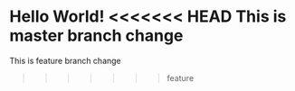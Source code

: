 Hello World!
<<<<<<< HEAD
This is master branch change
=======
This is feature branch change
>>>>>>> feature
